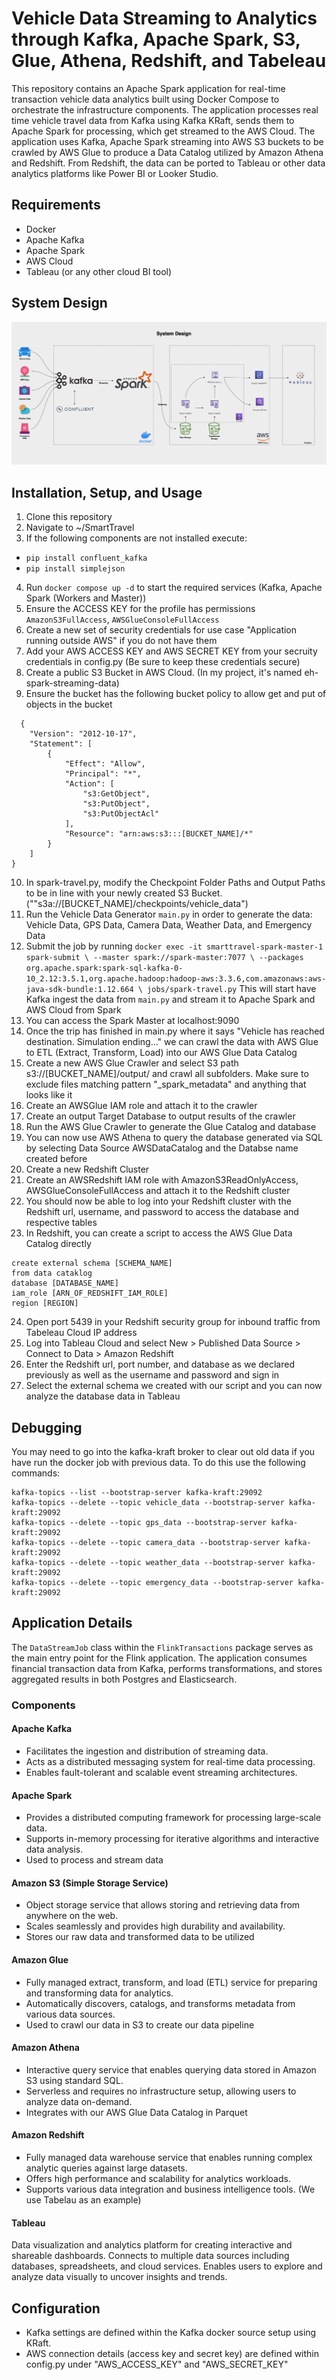 # Vehicle Data Streaming to Analytics through Kafka, Apache Spark, S3, Glue, Athena, Redshift, and Tabeleau

This repository contains an Apache Spark application for real-time transaction vehicle data analytics built using Docker Compose to orchestrate the infrastructure components. The application processes real time vehicle travel data from Kafka using Kafka KRaft, sends them to Apache Spark for processing, which get streamed to the AWS Cloud. The application uses Kafka, Apache Spark streaming into AWS S3 buckets to be crawled by AWS Glue to produce a Data Catalog utilized by Amazon Athena and Redshift. From Redshift, the data can be ported to Tableau or other data analytics platforms like Power BI or Looker Studio.

## Requirements
- Docker
- Apache Kafka
- Apache Spark
- AWS Cloud
- Tableau (or any other cloud BI tool)

## System Design
![System Design.png](System%20Design.png)

## Installation, Setup, and Usage
1. Clone this repository
2. Navigate to ~/SmartTravel
3. If the following components are not installed execute:
- `pip install confluent_kafka`
- `pip install simplejson`
4. Run `docker compose up -d` to start the required services (Kafka, Apache Spark (Workers and Master))
5. Ensure the ACCESS KEY for the profile has permissions `AmazonS3FullAccess`, `AWSGlueConsoleFullAccess`
6. Create a new set of security credentials for use case "Application running outside AWS" if you do not have them
7. Add your AWS ACCESS KEY and AWS SECRET KEY from your secruity credentials in config.py (Be sure to keep these credentials secure)
8. Create a public S3 Bucket in AWS Cloud. (In my project, it's named eh-spark-streaming-data)
9. Ensure the bucket has the following bucket policy to allow get and put of objects in the bucket
```
  {
    "Version": "2012-10-17",
    "Statement": [
        {
            "Effect": "Allow",
            "Principal": "*",
            "Action": [
                "s3:GetObject",
                "s3:PutObject",
                "s3:PutObjectAcl"
            ],
            "Resource": "arn:aws:s3:::[BUCKET_NAME]/*"
        }
    ]
}
```
10. In spark-travel.py, modify the Checkpoint Folder Paths and Output Paths to be in line with your newly created S3 Bucket. (""s3a://[BUCKET_NAME]/checkpoints/vehicle_data")
11. Run the Vehicle Data Generator `main.py` in order to generate the data: Vehicle Data, GPS Data, Camera Data, Weather Data, and Emergency Data
12. Submit the job by running `docker exec -it smarttravel-spark-master-1 spark-submit \
  --master spark://spark-master:7077 \
  --packages org.apache.spark:spark-sql-kafka-0-10_2.12:3.5.1,org.apache.hadoop:hadoop-aws:3.3.6,com.amazonaws:aws-java-sdk-bundle:1.12.664 \
  jobs/spark-travel.py`
  This will start have Kafka ingest the data from `main.py` and stream it to Apache Spark and AWS Cloud from Spark
13. You can access the Spark Master at localhost:9090
14. Once the trip has finished in main.py where it says "Vehicle has reached destination. Simulation ending..." we can crawl the data with AWS Glue to ETL (Extract, Transform, Load) into our AWS Glue Data Catalog
15. Create a new AWS Glue Crawler and select S3 path s3://[BUCKET_NAME]/output/ and crawl all subfolders. Make sure to exclude files matching pattern "_spark_metadata" and anything that looks like it
16. Create an AWSGlue IAM role and attach it to the crawler
17. Create an output Target Database to output results of the crawler
18. Run the AWS Glue Crawler to generate the Glue Catalog and database
19. You can now use AWS Athena to query the database generated via SQL by selecting Data Source AWSDataCatalog and the Databse name created before
20. Create a new Redshift Cluster
21. Create an AWSRedshift IAM role with AmazonS3ReadOnlyAccess, AWSGlueConsoleFullAccess and attach it to the Redshift cluster
22. You should now be able to log into your Redshift cluster with the Redshift url, username, and password to access the database and respective tables
23. In Redshift, you can create a script to access the AWS Glue Data Catalog directly
```
create external schema [SCHEMA_NAME]
from data cataklog
database [DATABASE_NAME]
iam_role [ARN_OF_REDSHIFT_IAM_ROLE]
region [REGION]
```
24. Open port 5439 in your Redshift security group for inbound traffic from Tabeleau Cloud IP address
25. Log into Tableau Cloud and select New > Published Data Source > Connect to Data > Amazon Redshift
26. Enter the Redshift url, port number, and database as we declared previously as well as the username and password and sign in
27. Select the external schema we created with our script and you can now analyze the database data in Tableau

## Debugging
You may need to go into the kafka-kraft broker to clear out old data if you have run the docker job with previous data. To do this use the following commands:
```
kafka-topics --list --bootstrap-server kafka-kraft:29092
kafka-topics --delete --topic vehicle_data --bootstrap-server kafka-kraft:29092
kafka-topics --delete --topic gps_data --bootstrap-server kafka-kraft:29092
kafka-topics --delete --topic camera_data --bootstrap-server kafka-kraft:29092
kafka-topics --delete --topic weather_data --bootstrap-server kafka-kraft:29092
kafka-topics --delete --topic emergency_data --bootstrap-server kafka-kraft:29092
```

## Application Details
The `DataStreamJob` class within the `FlinkTransactions` package serves as the main entry point for the Flink application. The application consumes financial transaction data from Kafka, performs transformations, and stores aggregated results in both Postgres and Elasticsearch.

### Components
#### Apache Kafka
- Facilitates the ingestion and distribution of streaming data.
- Acts as a distributed messaging system for real-time data processing.
- Enables fault-tolerant and scalable event streaming architectures.

#### Apache Spark
- Provides a distributed computing framework for processing large-scale data.
- Supports in-memory processing for iterative algorithms and interactive data analysis.
- Used to process and stream data

#### Amazon S3 (Simple Storage Service)
- Object storage service that allows storing and retrieving data from anywhere on the web.
- Scales seamlessly and provides high durability and availability.
- Stores our raw data and transformed data to be utilized

#### Amazon Glue
- Fully managed extract, transform, and load (ETL) service for preparing and transforming data for analytics.
- Automatically discovers, catalogs, and transforms metadata from various data sources.
- Used to crawl our data in S3 to create our data pipeline

#### Amazon Athena
- Interactive query service that enables querying data stored in Amazon S3 using standard SQL.
- Serverless and requires no infrastructure setup, allowing users to analyze data on-demand.
- Integrates with our AWS Glue Data Catalog in Parquet

#### Amazon Redshift
- Fully managed data warehouse service that enables running complex analytic queries against large datasets.
- Offers high performance and scalability for analytics workloads.
- Supports various data integration and business intelligence tools. (We use Tabelau as an example)

#### Tableau
Data visualization and analytics platform for creating interactive and shareable dashboards.
Connects to multiple data sources including databases, spreadsheets, and cloud services.
Enables users to explore and analyze data visually to uncover insights and trends.





## Configuration
- Kafka settings are defined within the Kafka docker source setup using KRaft.
- AWS connection details (access key and secret key) are defined within config.py under "AWS_ACCESS_KEY" and "AWS_SECRET_KEY"
